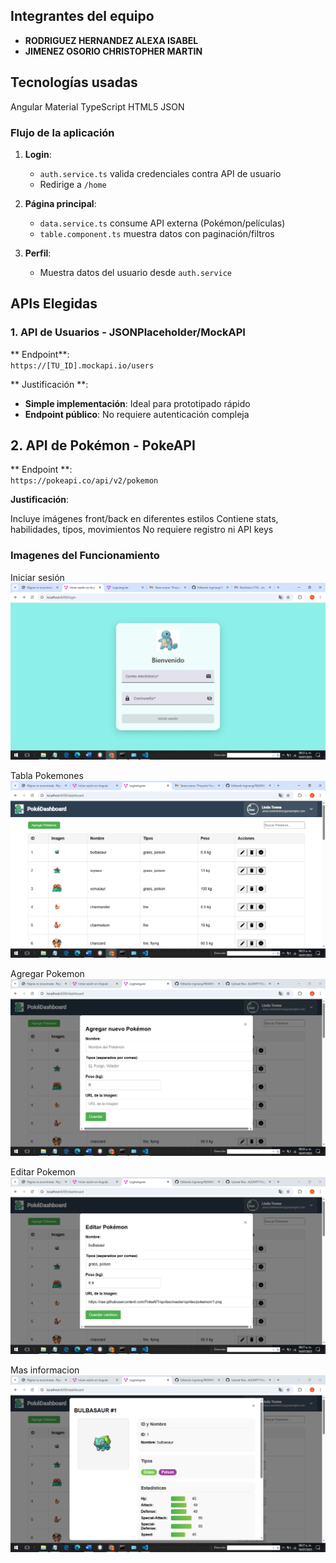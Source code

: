 ##  Integrantes del equipo
- **RODRIGUEZ HERNANDEZ ALEXA ISABEL**
- **JIMENEZ OSORIO CHRISTOPHER MARTIN**

## Tecnologías usadas

 Angular Material
 TypeScript 
 HTML5
 JSON 



### Flujo de la aplicación
1. **Login**: 
   - `auth.service.ts` valida credenciales contra API de usuario
   - Redirige a `/home`

2. **Página principal**:
   - `data.service.ts` consume API externa (Pokémon/películas)
   - `table.component.ts` muestra datos con paginación/filtros

3. **Perfil**:
   - Muestra datos del usuario desde `auth.service`

##  APIs Elegidas

### 1. API de Usuarios - JSONPlaceholder/MockAPI
** Endpoint**:  
`https://[TU_ID].mockapi.io/users`

** Justificación **:  
-  **Simple implementación**: Ideal para prototipado rápido  
-  **Endpoint público**: No requiere autenticación compleja  
## 2. API de Pokémon - PokeAPI

** Endpoint **:  
`https://pokeapi.co/api/v2/pokemon`

**Justificación**:


Incluye imágenes front/back en diferentes estilos 
Contiene stats, habilidades, tipos, movimientos 
No requiere registro ni API keys 

### Imagenes del Funcionamiento
Iniciar sesión
![Funcionamiento](funci1.png)

Tabla Pokemones
![Funcionamiento](funci2.png)

Agregar Pokemon
![Funcionamiento](funci3.png)

Editar Pokemon
![Funcionamiento](funci4.png)

Mas informacion
![Funcionamiento](funci5.png)

